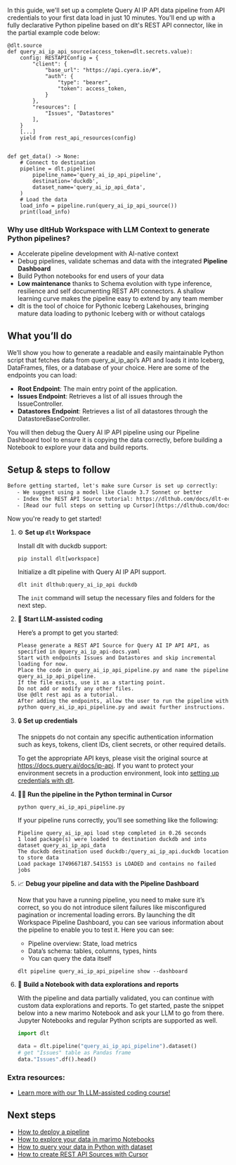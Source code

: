 In this guide, we'll set up a complete Query AI IP API data pipeline from API credentials to your first data load in just 10 minutes. You'll end up with a fully declarative Python pipeline based on dlt's REST API connector, like in the partial example code below:

```python-outcome
@dlt.source
def query_ai_ip_api_source(access_token=dlt.secrets.value):
    config: RESTAPIConfig = {
        "client": {
            "base_url": "https://api.cyera.io/#",
            "auth": {
                "type": "bearer",
                "token": access_token,
            }
        },
        "resources": [
            "Issues", "Datastores"
        ],
    }
    [...]
    yield from rest_api_resources(config)


def get_data() -> None:
    # Connect to destination
    pipeline = dlt.pipeline(
        pipeline_name='query_ai_ip_api_pipeline',
        destination='duckdb',
        dataset_name='query_ai_ip_api_data', 
    )
    # Load the data
    load_info = pipeline.run(query_ai_ip_api_source())
    print(load_info) 
```

### Why use dltHub Workspace with LLM Context to generate Python pipelines?

- Accelerate pipeline development with AI-native context
- Debug pipelines, validate schemas and data with the integrated **Pipeline Dashboard**
- Build Python notebooks for end users of your data
- **Low maintenance** thanks to Schema evolution with type inference, resilience and self documenting REST API connectors. A shallow learning curve makes the pipeline easy to extend by any team member
- dlt is the tool of choice for Pythonic Iceberg Lakehouses, bringing mature data loading to pythonic Iceberg with or without catalogs

## What you’ll do

We’ll show you how to generate a readable and easily maintainable Python script that fetches data from query_ai_ip_api’s API and loads it into Iceberg, DataFrames, files, or a database of your choice. Here are some of the endpoints you can load:

- **Root Endpoint**: The main entry point of the application.
- **Issues Endpoint**: Retrieves a list of all issues through the IssueController.
- **Datastores Endpoint**: Retrieves a list of all datastores through the DatastoreBaseController.

You will then debug the Query AI IP API pipeline using our Pipeline Dashboard tool to ensure it is copying the data correctly, before building a Notebook to explore your data and build reports.

## Setup & steps to follow

```default
Before getting started, let's make sure Cursor is set up correctly:
   - We suggest using a model like Claude 3.7 Sonnet or better
   - Index the REST API Source tutorial: https://dlthub.com/docs/dlt-ecosystem/verified-sources/rest_api/ and add it to context as **@dlt rest api**
   - [Read our full steps on setting up Cursor](https://dlthub.com/docs/dlt-ecosystem/llm-tooling/cursor-restapi#23-configuring-cursor-with-documentation)
```

Now you're ready to get started!

1. ⚙️ **Set up `dlt` Workspace**
    
    Install dlt with duckdb support:
    ```shell
    pip install dlt[workspace]
    ```

    Initialize a dlt pipeline with Query AI IP API support.
    ```shell
    dlt init dlthub:query_ai_ip_api duckdb
    ```

    The `init` command will setup the necessary files and folders for the next step.
    
2. 🤠 **Start LLM-assisted coding**
    
    Here’s a prompt to get you started:
    
    ```prompt
    Please generate a REST API Source for Query AI IP API API, as specified in @query_ai_ip_api-docs.yaml 
    Start with endpoints Issues and Datastores and skip incremental loading for now. 
    Place the code in query_ai_ip_api_pipeline.py and name the pipeline query_ai_ip_api_pipeline. 
    If the file exists, use it as a starting point. 
    Do not add or modify any other files. 
    Use @dlt rest api as a tutorial. 
    After adding the endpoints, allow the user to run the pipeline with python query_ai_ip_api_pipeline.py and await further instructions.
    ```

    
3. 🔒 **Set up credentials** 
    
    The snippets do not contain any specific authentication information such as keys, tokens, client IDs, client secrets, or other required details.
    
    To get the appropriate API keys, please visit the original source at https://docs.query.ai/docs/ip-api.
    If you want to protect your environment secrets in a production environment, look into [setting up credentials with dlt](https://dlthub.com/docs/walkthroughs/add_credentials).
    
4. 🏃‍♀️ **Run the pipeline in the Python terminal in Cursor**
    
    ```shell
    python query_ai_ip_api_pipeline.py
    ```
    
    If your pipeline runs correctly, you’ll see something like the following:
    
    ```shell
    Pipeline query_ai_ip_api load step completed in 0.26 seconds
    1 load package(s) were loaded to destination duckdb and into dataset query_ai_ip_api_data
    The duckdb destination used duckdb:/query_ai_ip_api.duckdb location to store data
    Load package 1749667187.541553 is LOADED and contains no failed jobs
    ```
    
5. 📈 **Debug your pipeline and data with the Pipeline Dashboard**

    Now that you have a running pipeline, you need to make sure it’s correct, so you do not introduce silent failures like misconfigured pagination or incremental loading errors. By launching the dlt Workspace Pipeline Dashboard, you can see various information about the pipeline to enable you to test it. Here you can see:
    - Pipeline overview: State, load metrics
    - Data’s schema: tables, columns, types, hints
    - You can query the data itself
    
    ```shell
    dlt pipeline query_ai_ip_api_pipeline show --dashboard
    ```
    
6. 🐍 **Build a Notebook with data explorations and reports**

    With the pipeline and data partially validated, you can continue with custom data explorations and reports. To get started, paste the snippet below into a new marimo Notebook and ask your LLM to go from there. Jupyter Notebooks and regular Python scripts are supported as well.

    
    ```python
    import dlt

   data = dlt.pipeline("query_ai_ip_api_pipeline").dataset()
   # get "Issues" table as Pandas frame
   data."Issues".df().head()
    ```

### Extra resources:

- [Learn more with our 1h LLM-assisted coding course!](https://www.youtube.com/watch?v=GGid70rnJuM)

## Next steps

- [How to deploy a pipeline](https://dlthub.com/docs/walkthroughs/deploy-a-pipeline)
- [How to explore your data in marimo Notebooks](https://dlthub.com/docs/general-usage/dataset-access/marimo)
- [How to query your data in Python with dataset](https://dlthub.com/docs/general-usage/dataset-access/dataset)
- [How to create REST API Sources with Cursor](https://dlthub.com/docs/dlt-ecosystem/llm-tooling/cursor-restapi)
